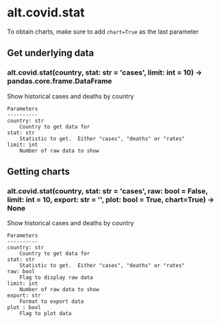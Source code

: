 # alt.covid.stat

To obtain charts, make sure to add `chart=True` as the last parameter

## Get underlying data 
### alt.covid.stat(country, stat: str = 'cases', limit: int = 10) -> pandas.core.frame.DataFrame

Show historical cases and deaths by country

    Parameters
    ----------
    country: str
        Country to get data for
    stat: str
        Statistic to get.  Either "cases", "deaths" or "rates"
    limit: int
        Number of raw data to show

## Getting charts 
### alt.covid.stat(country, stat: str = 'cases', raw: bool = False, limit: int = 10, export: str = '', plot: bool = True, chart=True) -> None

Show historical cases and deaths by country

    Parameters
    ----------
    country: str
        Country to get data for
    stat: str
        Statistic to get.  Either "cases", "deaths" or "rates"
    raw: bool
        Flag to display raw data
    limit: int
        Number of raw data to show
    export: str
        Format to export data
    plot : bool
        Flag to plot data
